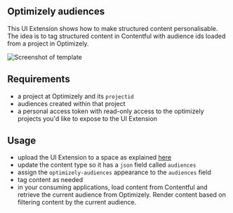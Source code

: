 ## Optimizely audiences

This UI Extension shows how to make structured content personalisable. The idea is to tag structured content in Contentful with audience ids loaded from a project in Optimizely.

![Screenshot of template](http://contentful.github.io/extensions/assets/optimizely-audiences.png)

## Requirements

* a project at Optimizely and its `projectid`
* audiences created within that project
* a personal access token with read-only access to the optimizely projects you'd like to expose to the UI Extension

## Usage

* upload the UI Extension to a space as explained [here](../../#managing-extensions)
* update the content type so it has a `json` field called `audiences`
* assign the `optimizely-audiences` appearance to the `audiences` field
* tag content as needed
* in your consuming applications, load content from Contentful and retrieve the current audience from Optimizely. Render content based on filtering content by the current audience.
